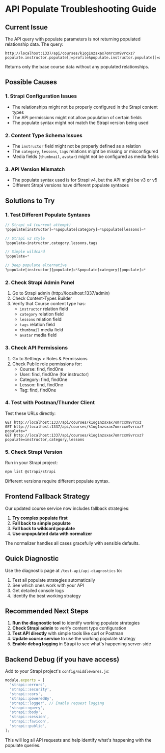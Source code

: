 # API Populate Troubleshooting Guide

## Current Issue
The API query with populate parameters is not returning populated relationship data. The query:
```
http://localhost:1337/api/courses/k1og1nzsxax7omrcxm9vrcxz?populate.instructor.populate[]=profile&populate.instructor.populate[]=avatar&populate.category=true&populate.thumbnail=true&populate.avatar=true&populate.lessons.populate[]=videoFile&populate.lessons.populate[]=resources&populate.tags=true&populate.courseMedia=true&populate.introVideo=true&populate.promoVideo=true
```

Returns only the base course data without any populated relationships.

## Possible Causes

### 1. **Strapi Configuration Issues**
- The relationships might not be properly configured in the Strapi content types
- The API permissions might not allow population of certain fields
- The populate syntax might not match the Strapi version being used

### 2. **Content Type Schema Issues**
- The `instructor` field might not be properly defined as a relation
- The `category`, `lessons`, `tags` relations might be missing or misconfigured
- Media fields (`thumbnail`, `avatar`) might not be configured as media fields

### 3. **API Version Mismatch**
- The populate syntax used is for Strapi v4, but the API might be v3 or v5
- Different Strapi versions have different populate syntaxes

## Solutions to Try

### 1. **Test Different Populate Syntaxes**

```javascript
// Strapi v4 (current attempt)
?populate[instructor]=*&populate[category]=*&populate[lessons]=*

// Strapi v3 style
?populate=instructor,category,lessons,tags

// Simple wildcard
?populate=*

// Deep populate alternative
?populate[instructor][populate]=*&populate[category][populate]=*
```

### 2. **Check Strapi Admin Panel**
1. Go to Strapi admin (http://localhost:1337/admin)
2. Check Content-Types Builder
3. Verify that Course content type has:
   - `instructor` relation field
   - `category` relation field  
   - `lessons` relation field
   - `tags` relation field
   - `thumbnail` media field
   - `avatar` media field

### 3. **Check API Permissions**
1. Go to Settings > Roles & Permissions
2. Check Public role permissions for:
   - Course: find, findOne
   - User: find, findOne (for instructor)
   - Category: find, findOne
   - Lesson: find, findOne
   - Tag: find, findOne

### 4. **Test with Postman/Thunder Client**
Test these URLs directly:

```
GET http://localhost:1337/api/courses/k1og1nzsxax7omrcxm9vrcxz
GET http://localhost:1337/api/courses/k1og1nzsxax7omrcxm9vrcxz?populate=*
GET http://localhost:1337/api/courses/k1og1nzsxax7omrcxm9vrcxz?populate=instructor,category,lessons
```

### 5. **Check Strapi Version**
Run in your Strapi project:
```bash
npm list @strapi/strapi
```

Different versions require different populate syntax.

## Frontend Fallback Strategy

Our updated course service now includes fallback strategies:

1. **Try complex populate first**
2. **Fall back to simple populate**
3. **Fall back to wildcard populate**
4. **Use unpopulated data with normalizer**

The normalizer handles all cases gracefully with sensible defaults.

## Quick Diagnostic

Use the diagnostic page at `/test-api/api-diagnostics` to:
1. Test all populate strategies automatically
2. See which ones work with your API
3. Get detailed console logs
4. Identify the best working strategy

## Recommended Next Steps

1. **Run the diagnostic tool** to identify working populate strategies
2. **Check Strapi admin** to verify content type configuration
3. **Test API directly** with simple tools like curl or Postman
4. **Update course service** to use the working populate strategy
5. **Enable debug logging** in Strapi to see what's happening server-side

## Backend Debug (if you have access)

Add to your Strapi project's `config/middlewares.js`:
```javascript
module.exports = [
  'strapi::errors',
  'strapi::security',
  'strapi::cors',
  'strapi::poweredBy',
  'strapi::logger', // Enable request logging
  'strapi::query',
  'strapi::body',
  'strapi::session',
  'strapi::favicon',
  'strapi::public',
];
```

This will log all API requests and help identify what's happening with the populate queries.
